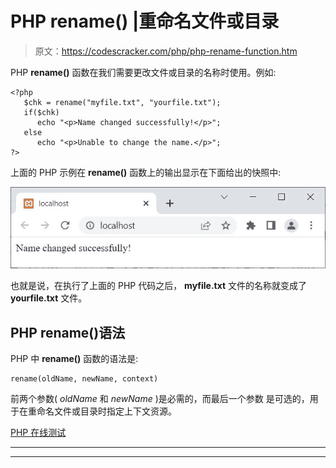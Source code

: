 # PHP rename() |重命名文件或目录

> 原文：<https://codescracker.com/php/php-rename-function.htm>

PHP **rename()** 函数在我们需要更改文件或目录的名称时使用。例如:

```
<?php
   $chk = rename("myfile.txt", "yourfile.txt");
   if($chk)
      echo "<p>Name changed successfully!</p>";
   else
      echo "<p>Unable to change the name.</p>";
?>
```

上面的 PHP 示例在 **rename()** 函数上的输出显示在下面给出的快照中:

![php rename function](img/8d5e7441ac13c688594ee04642fcda6c.png)

也就是说，在执行了上面的 PHP 代码之后， **myfile.txt** 文件的名称就变成了 **yourfile.txt** 文件。

## PHP rename()语法

PHP 中 **rename()** 函数的语法是:

```
rename(oldName, newName, context)
```

前两个参数( *oldName* 和 *newName* )是必需的，而最后一个参数 是可选的，用于在重命名文件或目录时指定上下文资源。

[PHP 在线测试](/exam/showtest.php?subid=8)

* * *

* * *